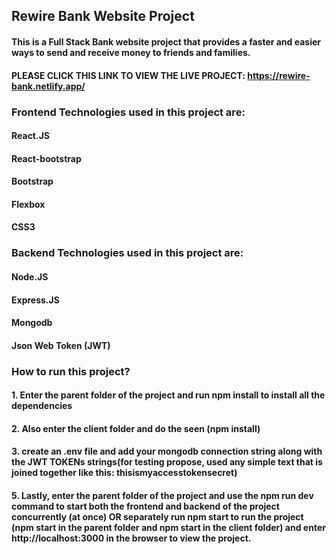 ## Rewire Bank Website Project

#### This is a Full Stack Bank website project that provides a faster and easier ways to send and receive money to friends and families.

#### PLEASE CLICK THIS LINK TO VIEW THE LIVE PROJECT: https://rewire-bank.netlify.app/

### Frontend Technologies used in this project are:

#### React.JS
#### React-bootstrap 
#### Bootstrap 
#### Flexbox
#### CSS3

### Backend Technologies used in this project are:
#### Node.JS 
#### Express.JS
#### Mongodb
#### Json Web Token (JWT)

### How to run this project?
#### 1. Enter the parent folder of the project and run npm install to install all the dependencies
#### 2. Also enter the client folder and do the seen (npm install)
#### 3. create an .env file and add your mongodb connection string along with the JWT TOKENs strings(for testing propose, used any simple text that is joined together like this: thisismyaccesstokensecret)
#### 5. Lastly, enter the parent folder of the project and use the npm run dev command to start both the frontend and backend of the project concurrently (at once) OR separately run npm start to run the project (npm start in the parent folder and npm start in the client folder) and enter http://localhost:3000 in the browser to view the project.
